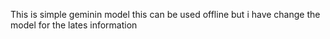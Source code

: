 This is simple geminin model this can be used offline 
but i have change the model for the lates information
